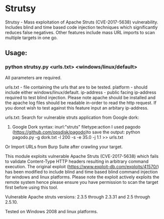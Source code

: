 # Strutsy
Strutsy - Mass exploitation of Apache Struts (CVE-2017-5638) vulnerability. Includes blind and time based code injection techniques which significantly reduces false negatives. Other features include mass URL imports to scan multiple targets in one go.

## Usage: 
### python strutsy.py <urls.txt> <windows/linux/default> <ip-address>

All parameters are required.

urls.txt - file containing the urls that are to be tested.
platform - should include either windows/linux/default.
ip-address - public facing ip-address required to test blind injection. 
            Please note apache should be installed and the apache log files should be readable in-order to read the http request. If you donot wish to test against this feature input an arbitary ip-address.  

urls.txt:
Search for vulnerable struts application from Google dork: 
1. Google Dork syntax: inurl:"struts" filetype:action 
   I used pagodo (https://github.com/opsdisk/pagodo)to save the output: 
   python pagodo.py  -g dork.txt -l 200 -s -e 35.0 -j 1.1 >> urls.txt

Or Import URLs from Burp Suite after crawling your target.

This module exploits vulnerable Apache Struts (CVE-2017-5638) which fails to validate Content-Type HTTP headers resulting in arbitrary command execution. 
The original exploit (https://www.exploit-db.com/exploits/41570/) has been modified to include blind and time based blind command injection for windows and linux platforms. 
Please note the exploit actively exploits the remote system hence please ensure you have permission to scan the target first before using this tool. 
 
Vulnerable Apache struts versions:  2.3.5 through 2.3.31 and 2.5 through 2.5.10.

Tested on Windows 2008 and linux platforms.
